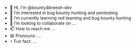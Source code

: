 - 👋 Hi, I’m @bounty4breesh-dev
- 👀 I’m interested in bug bounty hunting and pentesting
- 🌱 I’m currently learning red teaming and bug bounty hunting
- 💞️ I’m looking to collaborate on ...
- 📫 How to reach me ...
- 😄 Pronouns: ...
- ⚡ Fun fact: ...

<!---
bounty4breesh-dev/bounty4breesh-dev is a ✨ special ✨ repository because its `README.md` (this file) appears on your GitHub profile.
You can click the Preview link to take a look at your changes.
--->
